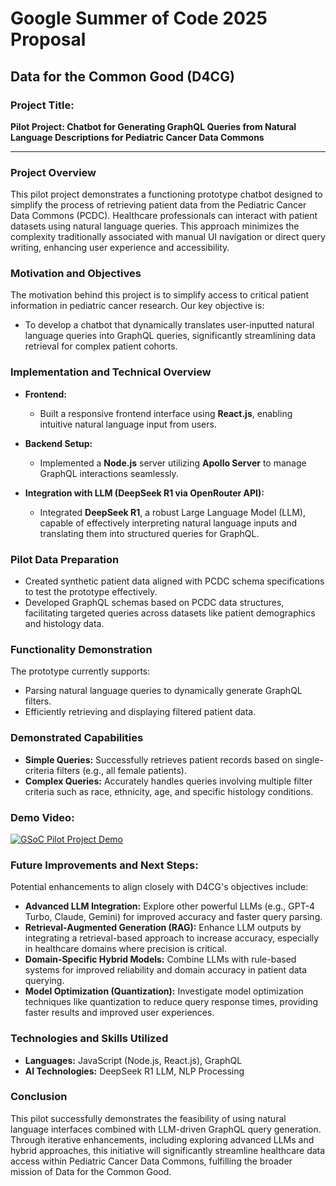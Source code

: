 # Google Summer of Code 2025 Proposal

## **Data for the Common Good (D4CG)**

### **Project Title:**
**Pilot Project: Chatbot for Generating GraphQL Queries from Natural Language Descriptions for Pediatric Cancer Data Commons**

---

### **Project Overview**
This pilot project demonstrates a functioning prototype chatbot designed to simplify the process of retrieving patient data from the Pediatric Cancer Data Commons (PCDC). Healthcare professionals can interact with patient datasets using natural language queries. This approach minimizes the complexity traditionally associated with manual UI navigation or direct query writing, enhancing user experience and accessibility.

### **Motivation and Objectives**
The motivation behind this project is to simplify access to critical patient information in pediatric cancer research. Our key objective is:

- To develop a chatbot that dynamically translates user-inputted natural language queries into GraphQL queries, significantly streamlining data retrieval for complex patient cohorts.

### **Implementation and Technical Overview**

- **Frontend:**
  - Built a responsive frontend interface using **React.js**, enabling intuitive natural language input from users.

- **Backend Setup:**
  - Implemented a **Node.js** server utilizing **Apollo Server** to manage GraphQL interactions seamlessly.

- **Integration with LLM (DeepSeek R1 via OpenRouter API):**
  - Integrated **DeepSeek R1**, a robust Large Language Model (LLM), capable of effectively interpreting natural language inputs and translating them into structured queries for GraphQL.

### **Pilot Data Preparation**
- Created synthetic patient data aligned with PCDC schema specifications to test the prototype effectively.
- Developed GraphQL schemas based on PCDC data structures, facilitating targeted queries across datasets like patient demographics and histology data.

### **Functionality Demonstration**
The prototype currently supports:
- Parsing natural language queries to dynamically generate GraphQL filters.
- Efficiently retrieving and displaying filtered patient data.

### **Demonstrated Capabilities**
- **Simple Queries:** Successfully retrieves patient records based on single-criteria filters (e.g., all female patients).
- **Complex Queries:** Accurately handles queries involving multiple filter criteria such as race, ethnicity, age, and specific histology conditions.

### **Demo Video:**
[![GSoC Pilot Project Demo](https://img.youtube.com/vi/Yq-q9Z-Tt6Q/1.jpg)](https://www.youtube.com/watch?v=Yq-q9Z-Tt6Q)

### **Future Improvements and Next Steps:**
Potential enhancements to align closely with D4CG's objectives include:
- **Advanced LLM Integration:** Explore other powerful LLMs (e.g., GPT-4 Turbo, Claude, Gemini) for improved accuracy and faster query parsing.
- **Retrieval-Augmented Generation (RAG):** Enhance LLM outputs by integrating a retrieval-based approach to increase accuracy, especially in healthcare domains where precision is critical.
- **Domain-Specific Hybrid Models:** Combine LLMs with rule-based systems for improved reliability and domain accuracy in patient data querying.
- **Model Optimization (Quantization):** Investigate model optimization techniques like quantization to reduce query response times, providing faster results and improved user experiences.

### **Technologies and Skills Utilized**
- **Languages:** JavaScript (Node.js, React.js), GraphQL
- **AI Technologies:** DeepSeek R1 LLM, NLP Processing

### **Conclusion**
This pilot successfully demonstrates the feasibility of using natural language interfaces combined with LLM-driven GraphQL query generation. Through iterative enhancements, including exploring advanced LLMs and hybrid approaches, this initiative will significantly streamline healthcare data access within Pediatric Cancer Data Commons, fulfilling the broader mission of Data for the Common Good.

